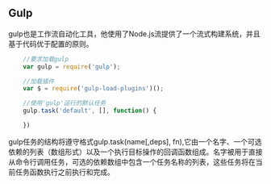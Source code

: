 ## Gulp
gulp也是工作流自动化工具，他使用了Node.js流提供了一个流式构建系统，并且基于代码优于配置的原则。

```js
    //要求加载gulp
    var gulp = require('gulp');

    //加载插件
    var $ = require('gulp-load-plugins')();

    //使用'gulp'运行的默认任务
    gulp.task('default', [], function() {

    })
```

gulp任务的结构将遵守格式gulp.task(name[,deps], fn),它由一个名字、一个可选依赖的列表（数组形式）以及一个执行目标操作的回调函数组成。名字被用于直接从命令行调用任务，可选的依赖数组中包含一个任务名称的列表，这些任务将在当前任务函数执行之前执行和完成。